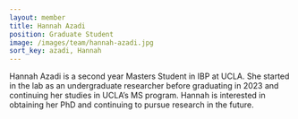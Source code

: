 ```yaml
---
layout: member
title: Hannah Azadi
position: Graduate Student
image: /images/team/hannah-azadi.jpg
sort_key: azadi, Hannah
---
```


Hannah Azadi is a second year Masters Student in IBP at UCLA. She started in the lab as an undergraduate researcher before graduating in 2023 and continuing her studies in UCLA’s MS program. Hannah is interested in obtaining her PhD and continuing to pursue research in the future.
